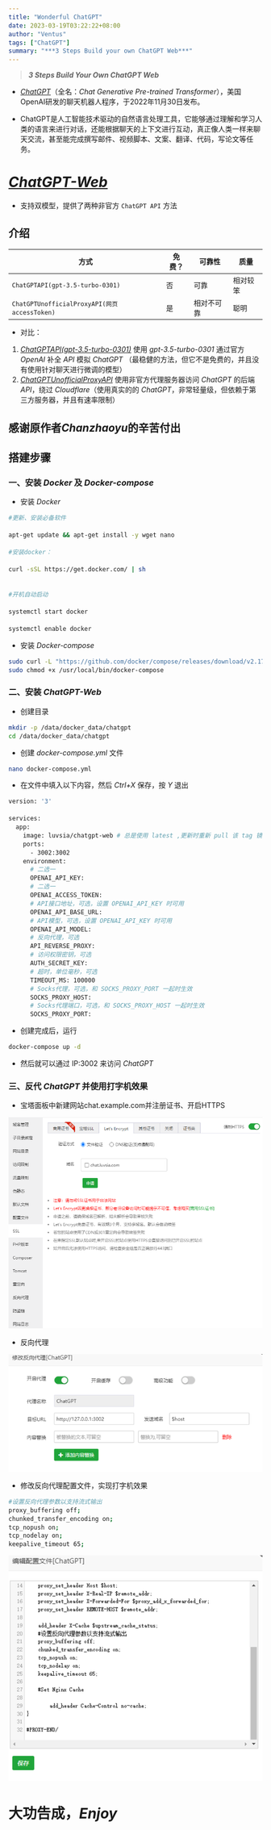 ```yaml
---
title: "Wonderful ChatGPT"
date: 2023-03-19T03:22:22+08:00
author: "Ventus"
tags: ["ChatGPT"]
summary: "***3 Steps Build your own ChatGPT Web***"
---
```


> ***3 Steps Build Your Own ChatGPT Web***

* [*ChatGPT*](https://baike.baidu.com/item/ChatGPT/62446358?fr=aladdin)（全名：*Chat Generative Pre-trained Transformer*），美国OpenAI研发的聊天机器人程序，于2022年11月30日发布。

* ChatGPT是人工智能技术驱动的自然语言处理工具，它能够通过理解和学习人类的语言来进行对话，还能根据聊天的上下文进行互动，真正像人类一样来聊天交流，甚至能完成撰写邮件、视频脚本、文案、翻译、代码，写论文等任务。

# [*ChatGPT-Web*](https://github.com/ventusoon/chatgpt-web)

* 支持双模型，提供了两种非官方 `ChatGPT API` 方法

## 介绍

| 方式                                          | 免费？ | 可靠性     | 质量 |
| --------------------------------------------- | ------ | ---------- | ---- |
| `ChatGPTAPI(gpt-3.5-turbo-0301)`                           | 否     | 可靠       | 相对较笨 |
| `ChatGPTUnofficialProxyAPI(网页 accessToken)` | 是     | 相对不可靠 | 聪明 |

* 对比：

1. [*ChatGPTAPI(gpt-3.5-turbo-0301)*](https://platform.openai.com/ "API获取") 使用 *gpt-3.5-turbo-0301* 通过官方 *OpenAI* 补全 *API* 模拟 *ChatGPT* （最稳健的方法，但它不是免费的，并且没有使用针对聊天进行微调的模型）
2. [*ChatGPTUnofficialProxyAPI*](https://chat.openai.com/api/auth/session "AccessToken获取") 使用非官方代理服务器访问 *ChatGPT* 的后端 *API*，绕过 *Cloudflare*（使用真实的的 *ChatGPT*，非常轻量级，但依赖于第三方服务器，并且有速率限制）

## 感谢原作者*Chanzhaoyu*的辛苦付出

## 搭建步骤

### 一、安装 *Docker* 及 *Docker-compose*

* 安装 *Docker*

```bash
#更新、安装必备软件

apt-get update && apt-get install -y wget nano

#安装docker：

curl -sSL https://get.docker.com/ | sh


#开机自动启动

systemctl start docker

systemctl enable docker
```

* 安装 *Docker-compose*

```bash
sudo curl -L "https://github.com/docker/compose/releases/download/v2.17.3/docker-compose-$(uname -s)-$(uname -m)" -o /usr/local/bin/docker-compose
sudo chmod +x /usr/local/bin/docker-compose
```

### 二、安装 *ChatGPT-Web*

* 创建目录

```bash
mkdir -p /data/docker_data/chatgpt
cd /data/docker_data/chatgpt
```

* 创建 *docker-compose.yml* 文件

```bash
nano docker-compose.yml
```

* 在文件中填入以下内容，然后 *Ctrl+X* 保存，按 *Y* 退出

```bash
version: '3'

services:
  app:
    image: luvsia/chatgpt-web # 总是使用 latest ,更新时重新 pull 该 tag 镜像即可
    ports:
      - 3002:3002
    environment:
      # 二选一
      OPENAI_API_KEY: 
      # 二选一
      OPENAI_ACCESS_TOKEN: 
      # API接口地址，可选，设置 OPENAI_API_KEY 时可用
      OPENAI_API_BASE_URL:
      # API模型，可选，设置 OPENAI_API_KEY 时可用
      OPENAI_API_MODEL:
      # 反向代理，可选
      API_REVERSE_PROXY:
      # 访问权限密钥，可选
      AUTH_SECRET_KEY:
      # 超时，单位毫秒，可选
      TIMEOUT_MS: 100000
      # Socks代理，可选，和 SOCKS_PROXY_PORT 一起时生效
      SOCKS_PROXY_HOST:
      # Socks代理端口，可选，和 SOCKS_PROXY_HOST 一起时生效
      SOCKS_PROXY_PORT:

```

* 创建完成后，运行

```bash
docker-compose up -d
```

* 然后就可以通过 IP:3002 来访问 *ChatGPT*

### 三、反代 *ChatGPT* 并使用打字机效果

* 宝塔面板中新建网站chat.example.com并注册证书、开启HTTPS

![ChatGPT](/images/ChatGPT/1.png "ChatGPT")

* 反向代理

![ChatGPT](/images/ChatGPT/2.png "ChatGPT")

* 修改反向代理配置文件，实现打字机效果

```bash
#设置反向代理参数以支持流式输出
proxy_buffering off;
chunked_transfer_encoding on;
tcp_nopush on;
tcp_nodelay on;
keepalive_timeout 65;
```

![ChatGPT](/images/ChatGPT/3.png "ChatGPT")

# 大功告成，*Enjoy*